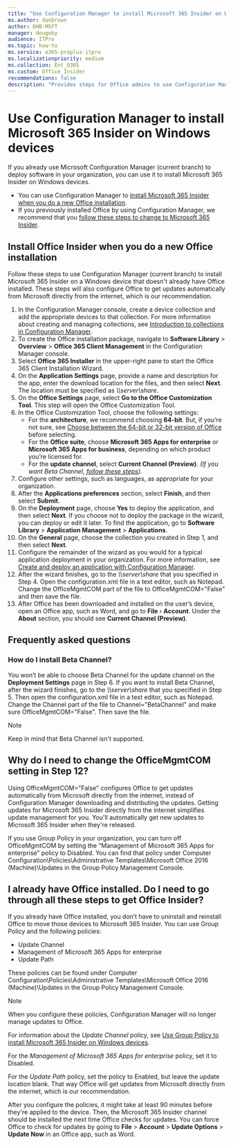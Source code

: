 ```yaml
---
title: "Use Configuration Manager to install Microsoft 365 Insider on Windows devices"
ms.author: danbrown
author: DHB-MSFT
manager: dougeby
audience: ITPro
ms.topic: how-to
ms.service: o365-proplus-itpro
ms.localizationpriority: medium
ms.collection: Ent_O365
ms.custom: Office_Insider
recommendations: false
description: "Provides steps for Office admins to use Configuration Manager to install Microsoft 365 Insider on Windows devices"
---
```


# Use Configuration Manager to install Microsoft 365 Insider on Windows devices

If you already use Microsoft Configuration Manager (current branch) to deploy software in your organization, you can use it to install Microsoft 365 Insider on Windows devices.

- You can use Configuration Manager to [install Microsoft 365 Insider when you do a new Office installation](#install-office-insider-when-you-do-a-new-office-installation).
- If you previously installed Office by using Configuration Manager, we recommend that you [follow these steps to change to Microsoft 365 Insider](#i-already-have-office-installed-do-i-need-to-go-through-all-these-steps-to-get-office-insider).

## Install Office Insider when you do a new Office installation

Follow these steps to use Configuration Manager (current branch) to install Microsoft 365 Insider on a Windows device that doesn't already have Office installed. These steps will also configure Office to get updates automatically from Microsoft directly from the internet, which is our recommendation.

1. In the Configuration Manager console, create a device collection and add the appropriate devices to that collection. For more information about creating and managing collections, see [Introduction to collections in Configuration Manager](/mem/configmgr/core/clients/manage/collections/introduction-to-collections).
2. To create the Office installation package, navigate to **Software Library** > **Overview** > **Office 365 Client Management** in the Configuration Manager console.
3. Select **Office 365 Installer** in the upper-right pane to start the Office 365 Client Installation Wizard.
4. On the **Application Settings** page, provide a name and description for the app, enter the download location for the files, and then select **Next**. The location must be specified as *\\\server\share*.
5. On the **Office Settings** page, select **Go to the Office Customization Tool**. This step will open the Office Customization Tool.
6. In the Office Customization Tool, choose the following settings:
   - For the **architecture**, we recommend choosing **64-bit**. But, if you’re not sure, see [Choose between the 64-bit or 32-bit version of Office](https://support.microsoft.com/office/2dee7807-8f95-4d0c-b5fe-6c6f49b8d261) before selecting.
   - For the **Office suite**, choose **Microsoft 365 Apps for enterprise** or **Microsoft 365 Apps for business**, depending on which product you’re licensed for.
   - For the **update channel**, select **Current Channel (Preview)**.  *(If you want Beta Channel, [follow these steps](#how-do-i-install-beta-channel)).*
7. Configure other settings, such as languages, as appropriate for your organization.
8. After the **Applications preferences** section, select **Finish**, and then select **Submit**.
9. On the **Deployment** page, choose **Yes** to deploy the application, and then select **Next**. If you choose not to deploy the package in the wizard, you can deploy or edit it later. To find the application, go to **Software Library** > **Application Management** > **Applications**.
10. On the **General** page, choose the collection you created in Step 1, and then select **Next**.
11. Configure the remainder of the wizard as you would for a typical application deployment in your organization. For more information, see [Create and deploy an application with Configuration Manager](/mem/configmgr/apps/get-started/create-and-deploy-an-application).
12. After the wizard finishes, go to the *\\\server\share* that you specified in Step 4. Open the configuration.xml file in a text editor, such as Notepad. Change the OfficeMgmtCOM part of the file to OfficeMgmtCOM="False" and then save the file.
13. After Office has been downloaded and installed on the user’s device, open an Office app, such as Word, and go to **File** › **Account**. Under the **About** section, you should see **Current Channel (Preview)**.

## Frequently asked questions

### How do I install Beta Channel?

You won’t be able to choose Beta Channel for the update channel on the **Deployment Settings** page in Step 6. If you want to install Beta Channel, after the wizard finishes, go to the *\\\server\share* that you specified in Step 5. Then open the configuration.xml file in a text editor, such as Notepad. Change the Channel part of the file to Channel="BetaChannel" and make sure OfficeMgmtCOM="False". Then save the file.

> [!NOTE]
> Keep in mind that Beta Channel isn't supported.

## Why do I need to change the OfficeMgmtCOM setting in Step 12?

Using OfficeMgmtCOM="False" configures Office to get updates automatically from Microsoft directly from the internet, instead of Configuration Manager downloading and distributing the updates. Getting updates for Microsoft 365 Insider directly from the internet simplifies update management for you. You'll automatically get new updates to Microsoft 365 Insider when they're released.

If you use Group Policy in your organization, you can turn off OfficeMgmtCOM by setting the “Management of Microsoft 365 Apps for enterprise” policy to Disabled. You can find that policy under Computer Configuration\Policies\Administrative Templates\Microsoft Office 2016 (Machine)\Updates in the Group Policy Management Console.

## I already have Office installed. Do I need to go through all these steps to get Office Insider?

If you already have Office installed, you don’t have to uninstall and reinstall Office to move those devices to Microsoft 365 Insider. You can use Group Policy and the following policies:
- Update Channel
- Management of Microsoft 365 Apps for enterprise
- Update Path

These policies can be found under Computer Configuration\Policies\Administrative Templates\Microsoft Office 2016 (Machine)\Updates in the Group Policy Management Console.

> [!NOTE]
> When you configure these policies, Configuration Manager will no longer manage updates to Office.

For information about the *Update Channel* policy, see [Use Group Policy to install Microsoft 365 Insider on Windows devices](group-policy.md).

For the *Management of Microsoft 365 Apps for enterprise* policy, set it to Disabled.

For the *Update Path* policy, set the policy to Enabled, but leave the update location blank. That way Office will get updates from Microsoft directly from the internet, which is our recommendation.

After you configure the policies, it might take at least 90 minutes before they're applied to the device. Then, the Microsoft 365 Insider channel should be installed the next time Office checks for updates. You can force Office to check for updates by going to **File** > **Account** > **Update Options** > **Update Now** in an Office app, such as Word.

